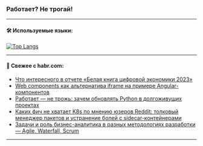 ### Работает? Не трогай!

---
<!--
#### 🛠️ Technical stack:

![Java](https://img.shields.io/badge/Java-informational?logo=Oracle&style=flat&logoColor=white&color=FF4500)
![Kotlin](https://img.shields.io/badge/Kotlin-informational?logo=Kotlin&style=flat&logoColor=white&color=774D97)
![TS](https://img.shields.io/badge/TypeScript-informational?logo=typeScript&style=flat&logoColor=black&color=017acc)
![Python](https://img.shields.io/badge/Python-informational?logo=Python&style=flat&logoColor=black&color=ffdd54) <br>
![Spring](https://img.shields.io/badge/Spring-informational?logo=Spring&style=flat&logoColor=white&color=6DB33F) 
![SpringBoot](https://img.shields.io/badge/SpringBoot-informational?logo=SpringBoot&style=flat&logoColor=white&color=6DB33F)
![Nest](https://img.shields.io/badge/NestJS-informational?logo=NestJS&style=flat&logoColor=white&color=E0234E) 
![NodeJS](https://img.shields.io/badge/NodeJS-informational?logo=node.js&style=flat&logoColor=white&color=70A760)<br>
![PostgreSQL](https://img.shields.io/badge/PostgreSQL-informational?logo=PostgreSQL&style=flat&logoColor=white&color=DAA520)
![MongoDB](https://img.shields.io/badge/MongoDB-informational?logo=MongoDB&style=flat&logoColor=white&color=870000)
![Apache](https://img.shields.io/badge/Apache-informational?logo=apache&style=flat&logoColor=white&color=f74e28)

___ 
-->

#### 🛠️ Используемые языки:

[![Top Langs](https://github-readme-stats-u2qms2cxw-advtsettinggmailcoms-projects.vercel.app/api/top-langs/?username=zloylis&langs_count=10&hide_title=true&title_color=e6edf3&size_weight=0.5&count_weight=0.5&layout=compact&hide_progress=true&hide_border=true&theme=dracula)](https://github.com/zloylis)

<!---


####  :octocat:&nbsp;&nbsp; Статистика:

![GitHub stats](https://github-readme-stats-u2qms2cxw-advtsettinggmailcoms-projects.vercel.app/api?username=zloylis&show_icons=true&hide_border=true&theme=dracula&title_color=e6edf3&include_all_commits=true&count_private=true&hide_rank=false&hide_title=true&rank_icon=github)
-->
---

#### 💬 Свежее с habr.com:

<!-- BLOG-POST-LIST:START -->
- [Что интересного в отчете «Белая книга цифровой экономики 2023»](https://habr.com/ru/companies/rshb/articles/829034/?utm_source=habrahabr&utm_medium=rss&utm_campaign=829034)
- [Web components как альтернатива iframe на примере Angular-компонентов](https://habr.com/ru/companies/tbank/articles/828940/?utm_source=habrahabr&utm_medium=rss&utm_campaign=828940)
- [Работает — не трожь: зачем обновлять Python в долгоживущих проектах](https://habr.com/ru/companies/yandex/articles/828956/?utm_source=habrahabr&utm_medium=rss&utm_campaign=828956)
- [Каких фич не хватает K8s по мнению юзеров Reddit: толковый менеджер пакетов и устранение болей с sidecar-контейнерами](https://habr.com/ru/companies/flant/articles/822435/?utm_source=habrahabr&utm_medium=rss&utm_campaign=822435)
- [Задачи и роль бизнес-аналитика в разных методологиях разработки — Agile, Waterfall, Scrum](https://habr.com/ru/companies/yandex_praktikum/articles/827358/?utm_source=habrahabr&utm_medium=rss&utm_campaign=827358)
<!-- BLOG-POST-LIST:END -->

---
